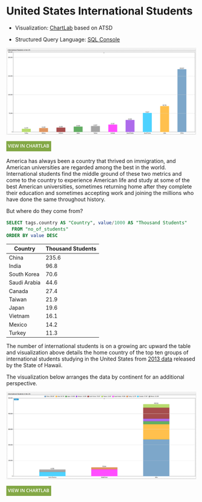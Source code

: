 # United States International Students

* Visualization: [ChartLab](https://apps.axibase.com/chartlab) based on ATSD

* Structured Query Language: [SQL Console](https://axibase.com/docs/atsd/installation/)

![](./images/is-001.png)

[![View in ChartLab](../../research/images/new-button.png)](https://apps.axibase.com/chartlab/69decfcc/2/#fullscreen)

America has always been a country that thrived on immigration, and American universities are regarded among the best in
the world. International students find the middle ground of these two metrics and come to the country to experience American
life and study at some of the best American universities, sometimes returning home after they complete their education
and sometimes accepting work and joining the millions who have done the same throughout history.

But where do they come from?

```sql
SELECT tags.country AS "Country", value/1000 AS "Thousand Students"
  FROM "no_of_students"
ORDER BY value DESC
```

| Country      | Thousand Students |
|--------------|-------------------|
| China        | 235.6             |
| India        | 96.8              |
| South Korea  | 70.6              |
| Saudi Arabia | 44.6              |
| Canada       | 27.4              |
| Taiwan       | 21.9              |
| Japan        | 19.6              |
| Vietnam      | 16.1              |
| Mexico       | 14.2              |
| Turkey       | 11.3              |

The number of international students is on a growing arc upward the table and visualization above details the home country of the
top ten groups of international students studying in the United States from [2013 data](https://catalog.data.gov/dataset/top-10-source-countries-of-international-students-in-the-us-2013-44dd7)
released by the State of Hawaii.

The visualization below arranges the data by continent for an additional perspective.

![](./images/is-002.png)

[![View in ChartLab](../../research/images/new-button.png)](https://apps.axibase.com/chartlab/de703084/2/#fullscreen)
